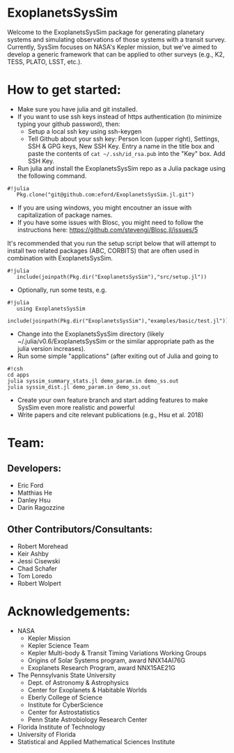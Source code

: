 # ExoplanetsSysSim
Welcome to the ExoplanetsSysSim package for generating planetary systems and simulating observations of those systems with a transit survey.  Currently, SysSim focuses on NASA's Kepler mission, but we've aimed to develop a generic framework that can be applied to other surveys (e.g., K2, TESS, PLATO, LSST, etc.).

# How to get started:
* Make sure you have julia and git installed.
* If you want to use ssh keys instead of https authentication (to minimize typing your github password), then:
  * Setup a local ssh key using ssh-keygen
  * Tell Github about your ssh key:  Person Icon (upper right), Settings, SSH & GPG keys, New SSH Key.  Entry a name in the title box and paste the contents of `cat ~/.ssh/id_rsa.pub` into the "Key" box. Add SSH Key.  
* Run julia and install the ExoplanetsSysSim repo as a Julia package using the following command.
```
#!julia
   Pkg.clone("git@github.com:eford/ExoplanetsSysSim.jl.git")
```
* If you are using windows, you might encoutner an issue with capitalization of package names.
* If you have some issues with Blosc, you might need to follow the instructions here: https://github.com/stevengj/Blosc.jl/issues/5

It's recommended that you run the setup script below that will attempt to install two related packages (ABC, CORBITS) that are often used in combination with ExoplanetsSysSim.
```
#!julia
   include(joinpath(Pkg.dir("ExoplanetsSysSim"),"src/setup.jl"))  
```
* Optionally, run some tests, e.g. 
```
#!julia
   using ExoplanetsSysSim
   include(joinpath(Pkg.dir("ExoplanetsSysSim"),"examples/basic/test.jl"))   
```
* Change into the ExoplanetsSysSim directory (likely ~/.julia/v0.6/ExoplanetsSysSim or the similar appropriate path as the julia version increases).
* Run some simple "applications" (after exiting out of Julia and going to 
```
#!csh
cd apps
julia syssim_summary_stats.jl demo_param.in demo_ss.out
julia syssim_dist.jl demo_param.in demo_ss.out
```
* Create your own feature branch and start adding features to make SysSim even more realistic and powerful
* Write papers and cite relevant publications (e.g., Hsu et al. 2018)

# Team:
## Developers:
  * Eric Ford
  * Matthias He
  * Danley Hsu
  * Darin Ragozzine
## Other Contributors/Consultants:
  * Robert Morehead
  * Keir Ashby
  * Jessi Cisewski
  * Chad Schafer
  * Tom Loredo
  * Robert Wolpert

# Acknowledgements:
* NASA
  * Kepler Mission
  * Kepler Science Team
  * Kepler Multi-body & Transit Timing Variations Working Groups
  * Origins of Solar Systems program, award NNX14AI76G
  * Exoplanets Research Program, award NNX15AE21G
* The Pennsylvanis State University
  * Dept. of Astronomy & Astrophysics
  * Center for Exoplanets & Habitable Worlds
  * Eberly College of Science
  * Institute for CyberScience
  * Center for Astrostatistics
  * Penn State Astrobiology Research Center
* Florida Institute of Technology
* University of Florida
* Statistical and Applied Mathematical Sciences Institute
